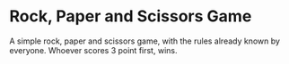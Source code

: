 # Rock, Paper and Scissors Game
A simple rock, paper and scissors game, with the rules already known by everyone. Whoever scores 3 point first, wins.
